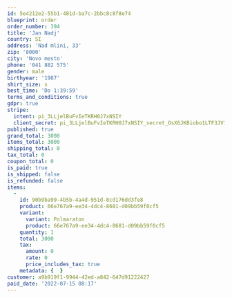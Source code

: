 ```yaml
---
id: 5e4212e2-55b1-481d-ba7c-2bbc8c8f8e74
blueprint: order
order_number: 394
title: 'Jan Nadj'
country: SI
address: 'Nad mlini, 33'
zip: '8000'
city: 'Novo mesto'
phone: '041 882 575'
gender: male
birthyear: '1987'
shirt_size: s
best_time: 'Do 1:39:59'
terms_and_conditions: true
gdpr: true
stripe:
  intent: pi_3LLjelBuFvIeTKRH0J7xNSIY
  client_secret: pi_3LLjelBuFvIeTKRH0J7xNSIY_secret_OsX6JKBiobo1LTF3JV1jEWIci
published: true
grand_total: 3000
items_total: 3000
shipping_total: 0
tax_total: 0
coupon_total: 0
is_paid: true
is_shipped: false
is_refunded: false
items:
  -
    id: 90b9ba99-4b5b-4a4d-951d-8cd176dd3fe8
    product: 66e767a9-ee34-4dc4-8681-d09bb59f0cf5
    variant:
      variant: Polmaraton
      product: 66e767a9-ee34-4dc4-8681-d09bb59f0cf5
    quantity: 1
    total: 3000
    tax:
      amount: 0
      rate: 0
      price_includes_tax: true
    metadata: {  }
customer: a9b919f1-9944-42ed-a842-647d91222427
paid_date: '2022-07-15 08:17'
---
```


